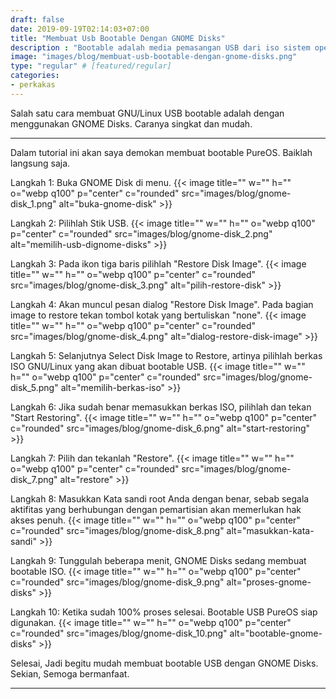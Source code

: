 ```yaml
---
draft: false
date: 2019-09-19T02:14:03+07:00
title: "Membuat Usb Bootable Dengan GNOME Disks"
description : "Bootable adalah media pemasangan USB dari iso sistem operasi. Berikut tutorial mudah tentang membuat USB Bootable dengan GNOME Disks."
image: "images/blog/membuat-usb-bootable-dengan-gnome-disks.png"
type: "regular" # [featured/regular]
categories:
- perkakas
---
```


Salah satu cara membuat GNU/Linux USB bootable adalah dengan menggunakan GNOME Disks.
Caranya singkat dan mudah.

***

Dalam tutorial ini akan saya demokan membuat bootable PureOS. Baiklah langsung saja.

Langkah 1: Buka GNOME Disk di menu.
{{< image title="" w="" h="" o="webp q100" p="center" c="rounded" src="images/blog/gnome-disk_1.png" alt="buka-gnome-disk" >}}

Langkah 2: Pilihlah Stik USB.
{{< image title="" w="" h="" o="webp q100" p="center" c="rounded" src="images/blog/gnome-disk_2.png" alt="memilih-usb-dignome-disks" >}}

Langkah 3: Pada ikon tiga baris pilihlah "Restore Disk Image".
{{< image title="" w="" h="" o="webp q100" p="center" c="rounded" src="images/blog/gnome-disk_3.png" alt="pilih-restore-disk" >}}

Langkah 4: Akan muncul pesan dialog "Restore Disk Image". Pada bagian image to restore tekan tombol kotak yang bertuliskan "none".
{{< image title="" w="" h="" o="webp q100" p="center" c="rounded" src="images/blog/gnome-disk_4.png" alt="dialog-restore-disk-image" >}}

Langkah 5: Selanjutnya Select Disk Image to Restore, artinya pilihlah berkas ISO GNU/Linux yang akan dibuat bootable USB.
{{< image title="" w="" h="" o="webp q100" p="center" c="rounded" src="images/blog/gnome-disk_5.png" alt="memilih-berkas-iso" >}}

Langkah 6: Jika sudah benar memasukkan berkas ISO, pilihlah dan tekan "Start Restoring".
{{< image title="" w="" h="" o="webp q100" p="center" c="rounded" src="images/blog/gnome-disk_6.png" alt="start-restoring" >}}

Langkah 7: Pilih dan tekanlah "Restore".
{{< image title="" w="" h="" o="webp q100" p="center" c="rounded" src="images/blog/gnome-disk_7.png" alt="restore" >}}

Langkah 8: Masukkan Kata sandi root Anda dengan benar, sebab segala aktifitas yang berhubungan dengan pemartisian akan memerlukan hak akses penuh.
{{< image title="" w="" h="" o="webp q100" p="center" c="rounded" src="images/blog/gnome-disk_8.png" alt="masukkan-kata-sandi" >}}

Langkah 9: Tunggulah beberapa menit, GNOME Disks sedang membuat bootable ISO.
{{< image title="" w="" h="" o="webp q100" p="center" c="rounded" src="images/blog/gnome-disk_9.png" alt="proses-gnome-disks" >}}

Langkah 10: Ketika sudah 100% proses selesai. Bootable USB PureOS siap digunakan.
{{< image title="" w="" h="" o="webp q100" p="center" c="rounded" src="images/blog/gnome-disk_10.png" alt="bootable-gnome-disks" >}}

Selesai, Jadi begitu mudah membuat bootable USB dengan GNOME Disks. Sekian, Semoga bermanfaat.

***
